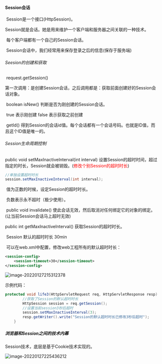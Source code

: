 #### Session会话

​	Session是一个接口(HttpSession)。

​	Session就是会话。她是用来维护一个客户端和服务器之间关联的一种技术。

​	每个客户端都有一个自己的Session会话。

​	Session会话中，我们经常用来保存登录之后的信息(保存于服务端)

###### Seesion的创建和获取

​	request.getSession()

​			第一次调用：是创建Session会话，之后调用都是：获取前面创建好的Session会话对象。

​	boolean isNew()  判断是否为刚创建的Session会话。

​				true  表示刚创建   false   表示获取之前创建

​	getId()  得到Session的会话id值。每个会话都有一个会话号码。也就是ID值，而且这个ID值是唯一的。  

###### Session生命周期控制

public void setMaxInactiveInterval(int interval)  设置Session的超时时间，超过指定的时长，Session就会被销毁。(<span style="color:red;">修改个别Session的超时时长</span>)

```java
//单独设置超时时长
session.setMaxInactiveInterval(int interval);
```

​		值为正数的时候，设定Session的超时时长。

​		负数表示永不超时（极少使用）。

​		public void invalidate()  使此会话无效，然后取消对任何绑定它的对象的绑定。(让当前Session会话马上超时无效)

public int getMaxInactiveInterval()  获取Session的超时时长。

​	Session 默认的超时时长  30min

​	可以在web.xml中配置，修改web工程所有的默认超时时长：

```xml
<session-config>
    <session-timeout>30</session-timeout>
</session-config>
```

![image-20220127215312378](https://s2.loli.net/2022/01/27/vaqieAf9QmI3NPz.png)

示例代码：

```java
protected void life3(HttpServletRequest req, HttpServletResponse resp) throws IOException {
		//获取了Session的默认超时时长
		HttpSession session = req.getSession();
		//设置当前session3秒后超时
		session.setMaxInactiveInterval(3);
		resp.getWriter().write("Session的默认超时时长已修改3秒后超时");
	}
```

##### 浏览器和Session之间的技术内幕

Session技术，底层是基于Cookie技术实现的。

![image-20220127225436212](https://s2.loli.net/2022/01/27/vbpxEw6iP5I4yMQ.png)